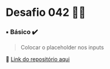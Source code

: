 # Desafio 042  🤔💡


###  ▪️ Básico  ✔️

> Colocar o placeholder nos inputs

🔗 [Link do repositório aqui](https://github.com/StefanyVasc/memory-game/commit/a847d7e4f40d63b68338f58cf124181b21c8e475)


